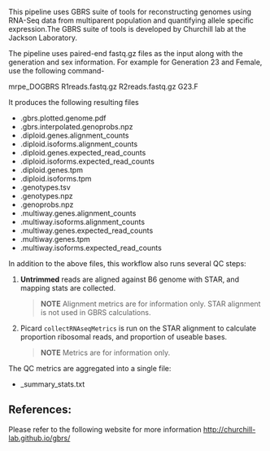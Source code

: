 This pipeline uses GBRS suite of tools for reconstructing genomes using RNA-Seq data 
from multiparent population and quantifying allele specific expression.The GBRS 
suite of tools is developed by Churchill lab at the Jackson Laboratory.

The pipeline uses paired-end fastq.gz files as the input along with the 
generation and sex information. For example for Generation 23 and Female,
use the following command-

mrpe_DOGBRS R1reads.fastq.gz R2reads.fastq.gz G23.F

It produces the following resulting files

* .gbrs.plotted.genome.pdf
* .gbrs.interpolated.genoprobs.npz
* .diploid.genes.alignment_counts
* .diploid.isoforms.alignment_counts
* .diploid.genes.expected_read_counts
* .diploid.isoforms.expected_read_counts
* .diploid.genes.tpm
* .diploid.isoforms.tpm
* .genotypes.tsv
* .genotypes.npz
* .genoprobs.npz
* .multiway.genes.alignment_counts
* .multiway.isoforms.alignment_counts
* .multiway.genes.expected_read_counts
* .multiway.genes.tpm
* .multiway.isoforms.expected_read_counts


In addition to the above files, this workflow also runs several QC steps:

1. **Untrimmed** reads are aligned against B6 genome with STAR, and mapping stats are collected.   
	>**NOTE** Alignment metrics are for information only. STAR alignment is not used in GBRS calculations.  
	
2. Picard `collectRNAseqMetrics` is run on the STAR alignment to calculate proportion ribosomal reads, and proportion of useable bases.  
 	>**NOTE** Metrics are for information only. 
 	
The QC metrics are aggregated into a single file: 

* \_summary\_stats.txt


## References:

Please refer to the following website for more information
http://churchill-lab.github.io/gbrs/